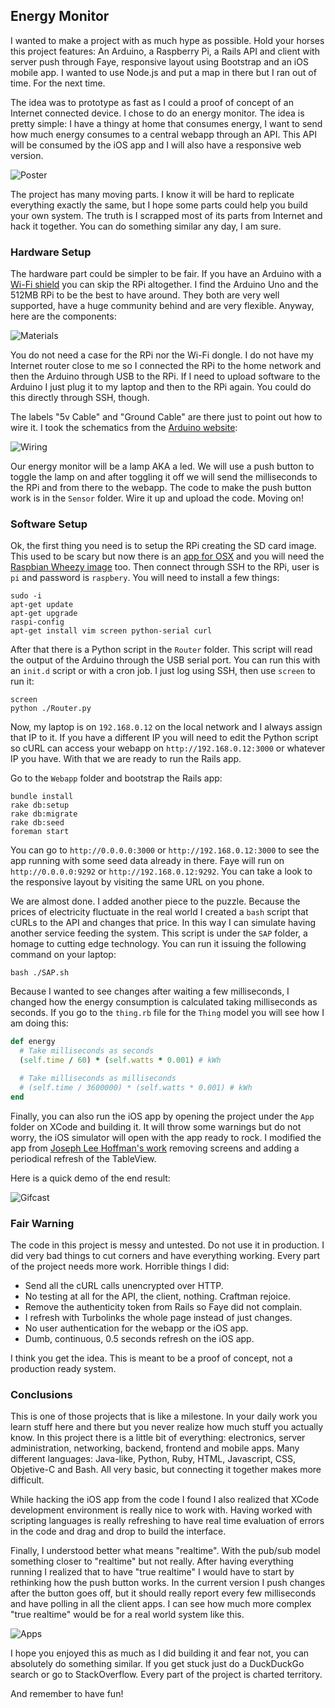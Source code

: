 ## Energy Monitor

I wanted to make a project with as much hype as possible. Hold your horses this project features: An Arduino, a Raspberry Pi, a Rails API and client with server push through Faye, responsive layout using Bootstrap and an iOS mobile app. I wanted to use Node.js and put a map in there but I ran out of time. For the next time.

The idea was to prototype as fast as I could a proof of concept of an Internet connected device. I chose to do an energy monitor. The idea is pretty simple: I have a thingy at home that consumes energy, I want to send how much energy consumes to a central webapp through an API. This API will be consumed by the iOS app and I will also have a responsive web version.

![Poster](https://raw.githubusercontent.com/marcelinollano/energy-monitor/master/Assets/Poster.jpg)

The project has many moving parts. I know it will be hard to replicate everything exactly the same, but I hope some parts could help you build your own system. The truth is I scrapped most of its parts from Internet and hack it together. You can do something similar any day, I am sure.

### Hardware Setup

The hardware part could be simpler to be fair. If you have an Arduino with a [Wi-Fi shield](http://arduino.cc/en/Main/ArduinoWiFiShield) you can skip the RPi altogether. I find the Arduino Uno and the 512MB RPi to be the best to have around. They both are very well supported, have a huge community behind and are very flexible. Anyway, here are the components:

![Materials](https://raw.githubusercontent.com/marcelinollano/energy-monitor/master/Assets/Materials.jpg)

You do not need a case for the RPi nor the Wi-Fi dongle. I do not have my Internet router close to me so I connected the RPi to the home network and then the Arduino through USB to the RPi. If I need to upload software to the Arduino I just plug it to my laptop and then to the RPi again. You could do this directly through SSH, though.

The labels "5v Cable" and "Ground Cable" are there just to point out how to wire it. I took the schematics from the [Arduino website](http://arduino.cc/en/tutorial/button):

![Wiring](https://raw.githubusercontent.com/marcelinollano/energy-monitor/master/Assets/Wiring.png)

Our energy monitor will be a lamp AKA a led. We will use a push button to toggle the lamp on and after toggling it off we will send the milliseconds to the RPi and from there to the webapp. The code to make the push button work is in the `Sensor` folder. Wire it up and upload the code. Moving on!

### Software Setup

Ok, the first thing you need is to setup the RPi creating the SD card image. This used to be scary but now there is an [app for OSX](http://alltheware.wordpress.com/2012/12/11/easiest-way-sd-card-setup/) and you will need the [Raspbian Wheezy image](http://www.raspberrypi.org/downloads/) too. Then connect through SSH to the RPi, user is `pi` and password is `raspbery`. You will need to install a few things:

```
sudo -i
apt-get update
apt-get upgrade
raspi-config
apt-get install vim screen python-serial curl
```

After that there is a Python script in the `Router` folder. This script will read the output of the Arduino through the USB serial port. You can run this with an `init.d` script or with a cron job. I just log using SSH, then use `screen` to run it:

```
screen
python ./Router.py
```

Now, my laptop is on `192.168.0.12` on the local network and I always assign that IP to it. If you have a different IP you will need to edit the Python script so cURL can access your webapp on `http://192.168.0.12:3000` or whatever IP you have. With that we are ready to run the Rails app.

Go to the `Webapp` folder and bootstrap the Rails app:

```
bundle install
rake db:setup
rake db:migrate
rake db:seed
foreman start
```

You can go to `http://0.0.0.0:3000` or `http://192.168.0.12:3000` to see the app running with some seed data already in there. Faye will run on `http://0.0.0.0:9292` or `http://192.168.0.12:9292`. You can take a look to the responsive layout by visiting the same URL on you phone.

We are almost done. I added another piece to the puzzle. Because the prices of electricity fluctuate in the real world I created a `bash` script that cURLs to the API and changes that price. In this way I can simulate having another service feeding the system. This script is under the `SAP` folder, a homage to cutting edge technology. You can run it issuing the following command on your laptop:

```
bash ./SAP.sh
```

Because I wanted to see changes after waiting a few milliseconds, I changed how the energy consumption is calculated taking milliseconds as seconds. If you go to the `thing.rb` file for the `Thing` model you will see how I am doing this:

```Ruby
def energy
  # Take milliseconds as seconds
  (self.time / 60) * (self.watts * 0.001) # kWh

  # Take milliseconds as milliseconds
  # (self.time / 3600000) * (self.watts * 0.001) # kWh
end
```

Finally, you can also run the iOS app by opening the project under the `App` folder on XCode and building it. It will throw some warnings but do not worry, the iOS simulator will open with the app ready to rock. I  modified the app from [Joseph Lee Hoffman's work](http://josephleehoffman.com/ios-development) removing screens and adding a periodical refresh of the TableView.

Here is a quick demo of the end result:

![Gifcast](https://raw.githubusercontent.com/marcelinollano/energy-monitor/master/Assets/Gifcast.gif)

### Fair Warning

The code in this project is messy and untested. Do not use it in production. I did very bad things to cut corners and have everything working. Every part of the project needs more work. Horrible things I did:

- Send all the cURL calls unencrypted over HTTP.
- No testing at all for the API, the client, nothing. Craftman rejoice.
- Remove the authenticity token from Rails so Faye did not complain.
- I refresh with Turbolinks the whole page instead of just changes.
- No user authentication for the webapp or the iOS app.
- Dumb, continuous, 0.5 seconds refresh on the iOS app.

I think you get the idea. This is meant to be a proof of concept, not a production ready system.

### Conclusions

This is one of those projects that is like a milestone. In your daily work you learn stuff here and there but you never realize how much stuff you actually know. In this project there is a little bit of everything: electronics, server administration, networking, backend, frontend and mobile apps. Many different languages: Java-like, Python, Ruby, HTML, Javascript, CSS, Objetive-C and Bash. All very basic, but connecting it together makes more difficult.

While hacking the iOS app from the code I found I also realized that XCode development environment is really nice to work with. Having worked with scripting languages is really refreshing to have real time evaluation of errors in the code and drag and drop to build the interface.

Finally, I understood better what means "realtime". With the pub/sub model something closer to "realtime" but not really. After having everything running I realized that to have "true realtime" I would have to start by rethinking how the push button works. In the current version I push changes after the button goes off, but it should really report every few milliseconds and have polling in all the client apps. I can see how much more complex "true realtime" would be for a real world system like this.

![Apps](https://raw.githubusercontent.com/marcelinollano/energy-monitor/master/Assets/Apps.jpg)

I hope you enjoyed this as much as I did building it and fear not, you can absolutely do something similar. If you get stuck just do a DuckDuckGo search or go to StackOverflow. Every part of the project is charted territory.

And remember to have fun!
